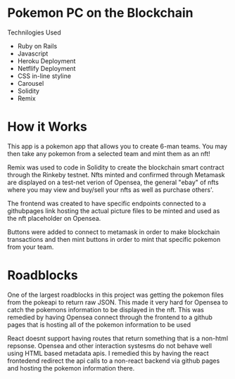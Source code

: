 # Pokemon PC on the Blockchain

Technilogies Used
* Ruby on Rails
* Javascript
* Heroku Deployment
* Netflify Deployment
* CSS in-line styline
* Carousel
* Solidity
* Remix


# How it Works

This app is a pokemon app that allows you to create 6-man teams. You may then take any pokemon from a selected team and mint them as an nft!

Remix was used to code in Solidity to create the blockchain smart contract through the Rinkeby testnet. Nfts minted and confirmed through Metamask are displayed on a test-net verion of Opensea, the general "ebay" of nfts where you may view and buy/sell your nfts as well as purchase others'.

The frontend was created to have specific endpoints connected to a githubpages link hosting the actual picture files to be minted and used as the nft placeholder on Opensea. 

Buttons were added to connect to metamask in order to make blockchain transactions and then mint buttons in order to mint that specific pokemon from your team. 


# Roadblocks

One of the largest roadblocks in this project was getting the pokemon files from the pokeapi to return raw JSON. This made it very hard for Opensea to catch the pokemons information to be displayed in the nft. This was remedied by having Opensea connect through the frontend to a github pages that is hosting all of the pokemon information to be used

React doesnt support having routes that return something that is a non-html repsonse. Opensea and other interaction systesms do not behave well using HTML based metadata apis. I remedied this by having the react frontedend redirect the api calls to a non-react backend via github pages and hosting the pokemon information there.
